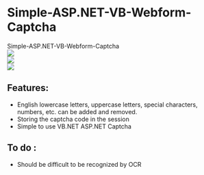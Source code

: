 # Simple-ASP.NET-VB-Webform-Captcha
Simple-ASP.NET-VB-Webform-Captcha
<br/>
<img src="https://i.imgur.com/QfMnu0K.png" />
<br/>
<img src="https://i.imgur.com/hjATyca.png" />
<br/>
<img src="https://i.imgur.com/QLxRYYH.png" />

## Features:
- English lowercase letters, uppercase letters, special characters, numbers, etc. can be added and removed.
- Storing the captcha code in the session
- Simple to use VB.NET ASP.NET Captcha

## To do :
- Should be difficult to be recognized by OCR
